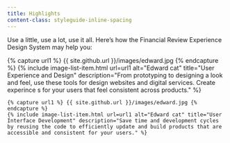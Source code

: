 ```yaml
---
title: Highlights
content-class: styleguide-inline-spacing
---
```


Use a little, use a lot, use it all. Here’s how the Financial Review Experience Design System may help you:

<div class="styleguide-two-column">
    {% capture url1 %} {{ site.github.url }}/images/edward.jpg {% endcapture %}
    {% include image-list-item.html url=url1 alt="Edward cat" title="User Experience and Design" description="From prototyping to designing a look and feel, use these tools for design websites and digital services. Create experince s for your users that feel consistent across products." %}

    {% capture url1 %} {{ site.github.url }}/images/edward.jpg {% endcapture %}
    {% include image-list-item.html url=url1 alt="Edward cat" title="User Interface Development" description="Save time and development cycles by reusing the code to efficiently update and build products that are accessible and consistent for your users." %}
</div>